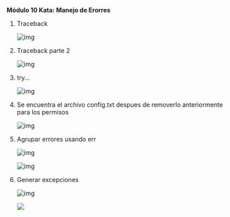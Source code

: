 **Módulo 10 Kata: Manejo de Erorres**

1. Traceback

   ![img](image/Módulo10Katas/1644864131966.png)
2. Traceback parte 2

   ![img](image/Módulo10Katas/1644865088497.png)
3. try...

   ![img](image/Módulo10Katas/1644865284946.png)
4. Se encuentra el archivo config.txt despues de removerlo anteriormente para los permisos

   ![img](image/Módulo10Katas/1644865910703.png)
5. Agrupar errores  usando err

   ![img](image/Módulo10Katas/1644866074122.png)

   ![img](image/Módulo10Katas/1644866177220.png)
6. Generar excepciones

   ![img](image/Módulo10Katas/1644866523620.png)

   ![](image/Módulo10Katas/1644866554426.png)
